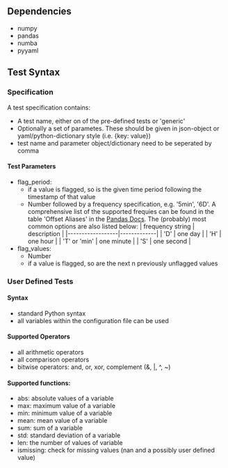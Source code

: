## Dependencies
- numpy
- pandas
- numba
- pyyaml

## Test Syntax

### Specification
A test specification contains:
- A test name, either on of the pre-defined tests or 'generic'
- Optionally a set of parametes. These should be given in
  json-object or yaml/python-dictionary style (i.e. {key: value})
- test name and parameter object/dictionary need to be seperated by comma

#### Test Parameters
- flag_period:
  + if a value is flagged, so is the given time period following the timestamp of that value
  + Number followed by a frequency specification, e.g. '5min', '6D'.
    A comprehensive list of the supported frequies can be found in the table 'Offset Aliases' in the [Pandas Docs](http://pandas.pydata.org/pandas-docs/stable/user_guide/timeseries.html#dateoffset-objects "Pandas Docs"). The (probably) most common options are also listed below:
    | frequency string | description |
    |------------------|-------------|
    | 'D'              | one day     |
    | 'H'              | one hour    |
    | 'T' or 'min'     | one minute  |
    | 'S'              | one second  |
- flag_values:
  + Number
  + if a value is flagged, so are the next n previously unflagged values

### User Defined Tests
#### Syntax
- standard Python syntax
- all variables within the configuration file can be used
#### Supported Operators
- all arithmetic operators
- all comparison operators
- bitwise operators: and, or, xor, complement (&, |, ^, ~)
#### Supported functions:
- abs: absolute values of a variable
- max: maximum value of a variable
- min: minimum value of a variable
- mean: mean value of a variable
- sum: sum of a variable
- std: standard deviation of a variable
- len: the number of values of variable
- ismissing: check for missing values (nan and a possibly user defined value)
